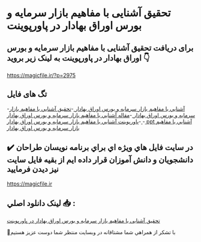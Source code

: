 # تحقیق آشنایی با مفاهیم بازار سرمایه و بورس اوراق بهادار در پاورپوینت

## برای دریافت تحقیق آشنایی با مفاهیم بازار سرمایه و بورس اوراق بهادار در پاورپوینت به لینک زیر بروید 👇

https://magicfile.ir/?p=2975

## تگ های فایل

-[آشنايي با مفاهيم بازار سرمايه و بورس اوراق بهادار ](https://magicfile.ir/product/%d8%a2%d8%b4%d9%86%d8%a7%db%8c%db%8c-%d8%a8%d8%a7-%d9%85%d9%81%d8%a7%d9%87%db%8c%d9%85-%d8%a8%d8%a7%d8%b2%d8%a7%d8%b1-%d8%b3%d8%b1%d9%85%d8%a7%db%8c%d9%87-%d9%88-%d8%a8%d9%88%d8%b1%d8%b3-%d8%a7%d9%88%d8%b1%d8%a7%d9%82-%d8%a8%d9%87%d8%a7%d8%af%d8%a7%d8%b1-%d9%be%d8%a7%d9%88%d8%b1%d9%be%d9%88%db%8c%d9%86%d8%aa/)-[تحقیق آشنايي با مفاهيم بازار سرمايه و بورس اوراق بهادار ](https://magicfile.ir/product/%d8%a2%d8%b4%d9%86%d8%a7%db%8c%db%8c-%d8%a8%d8%a7-%d9%85%d9%81%d8%a7%d9%87%db%8c%d9%85-%d8%a8%d8%a7%d8%b2%d8%a7%d8%b1-%d8%b3%d8%b1%d9%85%d8%a7%db%8c%d9%87-%d9%88-%d8%a8%d9%88%d8%b1%d8%b3-%d8%a7%d9%88%d8%b1%d8%a7%d9%82-%d8%a8%d9%87%d8%a7%d8%af%d8%a7%d8%b1-%d9%be%d8%a7%d9%88%d8%b1%d9%be%d9%88%db%8c%d9%86%d8%aa/)-[مقاله آشنايي با مفاهيم بازار سرمايه و بورس اوراق بهادار ](https://magicfile.ir/product/%d8%a2%d8%b4%d9%86%d8%a7%db%8c%db%8c-%d8%a8%d8%a7-%d9%85%d9%81%d8%a7%d9%87%db%8c%d9%85-%d8%a8%d8%a7%d8%b2%d8%a7%d8%b1-%d8%b3%d8%b1%d9%85%d8%a7%db%8c%d9%87-%d9%88-%d8%a8%d9%88%d8%b1%d8%b3-%d8%a7%d9%88%d8%b1%d8%a7%d9%82-%d8%a8%d9%87%d8%a7%d8%af%d8%a7%d8%b1-%d9%be%d8%a7%d9%88%d8%b1%d9%be%d9%88%db%8c%d9%86%d8%aa/)-[پاورپوینت آشنايي با مفاهيم بازار سرمايه و بورس اوراق بهادار ](https://magicfile.ir/product/%d8%a2%d8%b4%d9%86%d8%a7%db%8c%db%8c-%d8%a8%d8%a7-%d9%85%d9%81%d8%a7%d9%87%db%8c%d9%85-%d8%a8%d8%a7%d8%b2%d8%a7%d8%b1-%d8%b3%d8%b1%d9%85%d8%a7%db%8c%d9%87-%d9%88-%d8%a8%d9%88%d8%b1%d8%b3-%d8%a7%d9%88%d8%b1%d8%a7%d9%82-%d8%a8%d9%87%d8%a7%d8%af%d8%a7%d8%b1-%d9%be%d8%a7%d9%88%d8%b1%d9%be%d9%88%db%8c%d9%86%d8%aa/)-[ ppt آشنايي با مفاهيم بازار سرمايه و بورس اوراق بهادار ](https://magicfile.ir/product/%d8%a2%d8%b4%d9%86%d8%a7%db%8c%db%8c-%d8%a8%d8%a7-%d9%85%d9%81%d8%a7%d9%87%db%8c%d9%85-%d8%a8%d8%a7%d8%b2%d8%a7%d8%b1-%d8%b3%d8%b1%d9%85%d8%a7%db%8c%d9%87-%d9%88-%d8%a8%d9%88%d8%b1%d8%b3-%d8%a7%d9%88%d8%b1%d8%a7%d9%82-%d8%a8%d9%87%d8%a7%d8%af%d8%a7%d8%b1-%d9%be%d8%a7%d9%88%d8%b1%d9%be%d9%88%db%8c%d9%86%d8%aa/)

## ✔️ در سايت فايل هاي ويژه اي براي برنامه نويسان طراحان دانشجويان و دانش آموزان قرار داده ايم از بقيه فايل سايت نيز ديدن فرماييد

https://magicfile.ir


## لينک دانلود اصلي 📥 :

[تحقیق آشنایی با مفاهیم بازار سرمایه و بورس اوراق بهادار در پاورپوینت](https://magicfile.ir/product/%d8%a2%d8%b4%d9%86%d8%a7%db%8c%db%8c-%d8%a8%d8%a7-%d9%85%d9%81%d8%a7%d9%87%db%8c%d9%85-%d8%a8%d8%a7%d8%b2%d8%a7%d8%b1-%d8%b3%d8%b1%d9%85%d8%a7%db%8c%d9%87-%d9%88-%d8%a8%d9%88%d8%b1%d8%b3-%d8%a7%d9%88%d8%b1%d8%a7%d9%82-%d8%a8%d9%87%d8%a7%d8%af%d8%a7%d8%b1-%d9%be%d8%a7%d9%88%d8%b1%d9%be%d9%88%db%8c%d9%86%d8%aa/) 


🙏با تشکر از همراهي شما مشتاقانه در وبسایت منتظر شما دوست عزیز هستیم


